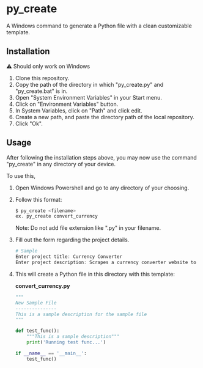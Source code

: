 # py_create
A Windows command to generate a Python file with a clean customizable template.

## Installation
⚠️ Should only work on Windows
1. Clone this repository.
2. Copy the path of the directory in which "py_create.py" and "py_create.bat" is in.
3. Open "System Environment Variables" in your Start menu.
4. Click on "Environment Variables" button.
5. In System Variables, click on "Path" and click edit.
6. Create a new path, and paste the directory path of the local repository.
7. Click "Ok".

## Usage
After following the installation steps above, you may now use the command "py_create" in any directory of your device.

To use this,
1. Open Windows Powershell and go to any directory of your choosing.
2. Follow this format: 
    ``` powershell
    $ py_create <filename>
    ex. py_create convert_currency
    ```
    Note: Do not add file extension like ".py" in your filename.
3. Fill out the form regarding the project details.
    ``` powershell
    # Sample
    Enter project title: Currency Converter
    Enter project description: Scrapes a currency converter website to get rates.
    ```
4. This will create a Python file in this directory with this template:
    
    **convert_currency.py**

    ```python
    """
    New Sample File
    ---------------
    This is a sample description for the sample file
    """

    def test_func():
        """This is a sample description"""
        print('Running test func...')

    if __name__ == '__main__':
        test_func()
    ```
